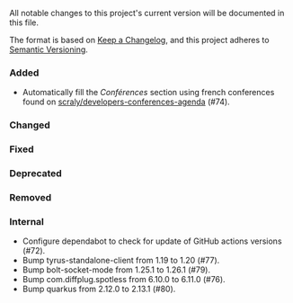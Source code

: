 All notable changes to this project's current version will be documented in this file.

The format is based on [Keep a Changelog](https://keepachangelog.com/en/1.0.0/), and this project adheres
to [Semantic Versioning](https://semver.org/spec/v2.0.0.html).

### Added

- Automatically fill the _Conférences_ section using french conferences found on
  [scraly/developers-conferences-agenda](https://github.com/scraly/developers-conferences-agenda) (#74).

### Changed

### Fixed

### Deprecated

### Removed

### Internal

- Configure dependabot to check for update of GitHub actions versions (#72).
- Bump tyrus-standalone-client from 1.19 to 1.20 (#77).
- Bump bolt-socket-mode from 1.25.1 to 1.26.1 (#79).
- Bump com.diffplug.spotless from 6.10.0 to 6.11.0 (#76).
- Bump quarkus from 2.12.0 to 2.13.1 (#80).
